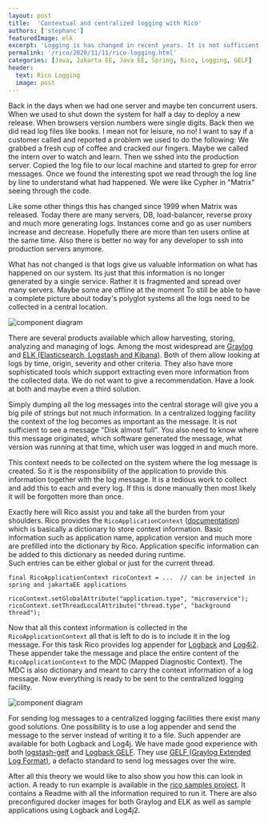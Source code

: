 ```yaml
---
layout: post
title:  'Contextual and centralized logging with Rico'
authors: ['stephanc']
featuredImage: elk
excerpt: 'Logging is has changed in recent years. It is not sufficient to simply put some message to the console. Rico helps you to augment your log message with all necessary information to be ready for a central logging facility for your micro services.'
permalink: '/rico/2020/11/11/rico-logging.html'
categories: [Java, Jakarta EE, Java EE, Spring, Rico, Logging, GELF]
header:
  text: Rico Logging
  image: post
---
```


Back in the days when we had one server and maybe ten concurrent users.
When we used to shut down the system for half a day to deploy a new release.
When browsers version numbers were single digits.
Back then we did read log files like books.
I mean not for leisure, no no!
I want to say if a customer called and reported a problem we used to do the following:
We grabbed a fresh cup of coffee and cracked our fingers.
Maybe we called the intern over to watch and learn.
Then we sshed into the production server.
Copied the log file to our local machine and started to grep for error messages.
Once we found the interesting spot we read through the log line by line to understand what had happened.
We were like Cypher in "Matrix" seeing through the code.

Like some other things this has changed since 1999 when Matrix was released.
Today there are many servers, DB, load-balancer, reverse proxy and much more generating logs.
Instances come and go as user numbers increase and decrease.
Hopefully there are more than ten users online at the same time.
Also there is better no way for any developer to ssh into production servers anymore.

What has not changed is that logs give us valuable information on what has happened on our system.
Its just that this information is no longer generated by a single service.
Rather it is fragmented and spread over many servers.
Maybe some are offline at the moment
To still be able to have a complete picture about today's polyglot systems all the logs need to be collected in a central location.

![component diagram](/assets/posts/2020-11-11-rico-logging/modern-application-setup.png)

There are several products available which allow harvesting, storing, analyzing and managing of logs. 
Among the most widespread are [Graylog](https://www.graylog.org/) and [ELK (Elasticsearch, Logstash and Kibana)](https://www.elastic.co/what-is/elk-stack).
Both of them allow looking at logs by time, origin, severity and other criteria.
They also have more sophisticated tools which support extracting even more information from the collected data.
We do not want to give a recommendation.
Have a look at both and maybe even a third solution.

Simply dumping all the log messages into the central storage will give you a big pile of strings but not much information.
In a centralized logging facility the context of the log becomes as important as the message.
It is not sufficient to see a message "Disk almost full".
You also need to know where this message originated, which software generated the message, what version was running at that time, which user was logged in and much more.

This context needs to be collected on the system where the log message is created.
So it is the responsibility of the application to provide this information together with the log message.
It is a tedious work to collect and add this to each and every log.
If this is done manually then most likely it will be forgotten more than once.

Exactly here will Rico assist you and take all the burden from your shoulders.
Rico provides the `RicoApplicationContext` ([documentation](https://rico-projects.github.io/rico/#_application_context_api)) which is basically a dictionary to store context information.
Basic information such as application name, application version and much more are prefilled into the dictionary by Rico.
Application specific information can be added to this dictionary as needed during runtime.  
Such entries can be either global or just for the current thread.

```
final RicoApplicationContext ricoContext = ...  // can be injected in spring and jakartaEE applications

ricoContext.setGlobalAttribute("application.type", "microservice");
ricoContext.setThreadLocalAttribute("thread.type", "background thread");
```

Now that all this context information is collected in the `RicoApplicationContext` all that is left to do is to include it in the log message.
For this task Rico provides log appender for [Logback](http://logback.qos.ch/) and [Log4j2](https://logging.apache.org/log4j/2.x/).
These appender take the message and place the entire content of the `RicoApplicationContext` to the MDC (Mapped Diagnostic Context).
The MDC is also dictionary and meant to carry the context information of a log message.
Now everything is ready to be sent to the centralized logging facility.

![component diagram](/assets/posts/2020-11-11-rico-logging/logging-and-context.png)

For sending log messages to a centralized logging facilities there exist many good solutions.
One possibility is to use a log appender and send the message to the server instead of writing it to a file.
Such appender are available for both Logback and Log4j.
We have made good experience with both [logstash-gelf](https://github.com/mp911de/logstash-gelf) and [Logback GELF](https://github.com/osiegmar/logback-gelf).
They use [GELF (Graylog Extended Log Format)](https://docs.graylog.org/en/latest/pages/gelf.html), a defacto standard to send log messages over the wire. 

After all this theory we would like to also show you how this can look in action.
A ready to run example is available in the [rico samples project](https://github.com/rico-projects/rico-samples/tree/master/logging-sample).
It contains a Readme with all the information required to run it.
There are also preconfigured docker images for both Graylog and ELK as well as sample applications using Logback and Log4j2.
